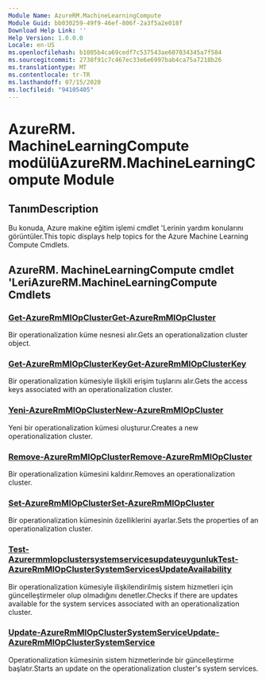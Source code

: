 ```yaml
---
Module Name: AzureRM.MachineLearningCompute
Module Guid: bb030259-49f9-46ef-806f-2a3f5a2e018f
Download Help Link: ''
Help Version: 1.0.0.0
Locale: en-US
ms.openlocfilehash: b1005b4ca69cedf7c537543ae607034345a7f584
ms.sourcegitcommit: 2738f91c7c467ec33e6e6997bab4ca75a7218b26
ms.translationtype: MT
ms.contentlocale: tr-TR
ms.lasthandoff: 07/15/2020
ms.locfileid: "94105405"
---
```

# <span data-ttu-id="be6d6-101">AzureRM. MachineLearningCompute modülü</span><span class="sxs-lookup"><span data-stu-id="be6d6-101">AzureRM.MachineLearningCompute Module</span></span>
## <span data-ttu-id="be6d6-102">Tanım</span><span class="sxs-lookup"><span data-stu-id="be6d6-102">Description</span></span>
<span data-ttu-id="be6d6-103">Bu konuda, Azure makine eğitim işlemi cmdlet 'Lerinin yardım konularını görüntüler.</span><span class="sxs-lookup"><span data-stu-id="be6d6-103">This topic displays help topics for the Azure Machine Learning Compute Cmdlets.</span></span>

## <span data-ttu-id="be6d6-104">AzureRM. MachineLearningCompute cmdlet 'Leri</span><span class="sxs-lookup"><span data-stu-id="be6d6-104">AzureRM.MachineLearningCompute Cmdlets</span></span>
### [<span data-ttu-id="be6d6-105">Get-AzureRmMlOpCluster</span><span class="sxs-lookup"><span data-stu-id="be6d6-105">Get-AzureRmMlOpCluster</span></span>](Get-AzureRmMlOpCluster.md)
<span data-ttu-id="be6d6-106">Bir operationalization küme nesnesi alır.</span><span class="sxs-lookup"><span data-stu-id="be6d6-106">Gets an operationalization cluster object.</span></span>

### [<span data-ttu-id="be6d6-107">Get-AzureRmMlOpClusterKey</span><span class="sxs-lookup"><span data-stu-id="be6d6-107">Get-AzureRmMlOpClusterKey</span></span>](Get-AzureRmMlOpClusterKey.md)
<span data-ttu-id="be6d6-108">Bir operationalization kümesiyle ilişkili erişim tuşlarını alır.</span><span class="sxs-lookup"><span data-stu-id="be6d6-108">Gets the access keys associated with an operationalization cluster.</span></span>

### [<span data-ttu-id="be6d6-109">Yeni-AzureRmMlOpCluster</span><span class="sxs-lookup"><span data-stu-id="be6d6-109">New-AzureRmMlOpCluster</span></span>](New-AzureRmMlOpCluster.md)
<span data-ttu-id="be6d6-110">Yeni bir operationalization kümesi oluşturur.</span><span class="sxs-lookup"><span data-stu-id="be6d6-110">Creates a new operationalization cluster.</span></span>

### [<span data-ttu-id="be6d6-111">Remove-AzureRmMlOpCluster</span><span class="sxs-lookup"><span data-stu-id="be6d6-111">Remove-AzureRmMlOpCluster</span></span>](Remove-AzureRmMlOpCluster.md)
<span data-ttu-id="be6d6-112">Bir operationalization kümesini kaldırır.</span><span class="sxs-lookup"><span data-stu-id="be6d6-112">Removes an operationalization cluster.</span></span>

### [<span data-ttu-id="be6d6-113">Set-AzureRmMlOpCluster</span><span class="sxs-lookup"><span data-stu-id="be6d6-113">Set-AzureRmMlOpCluster</span></span>](Set-AzureRmMlOpCluster.md)
<span data-ttu-id="be6d6-114">Bir operationalization kümesinin özelliklerini ayarlar.</span><span class="sxs-lookup"><span data-stu-id="be6d6-114">Sets the properties of an operationalization cluster.</span></span>

### [<span data-ttu-id="be6d6-115">Test-Azurermmlopclustersystemservicesupdateuygunluk</span><span class="sxs-lookup"><span data-stu-id="be6d6-115">Test-AzureRmMlOpClusterSystemServicesUpdateAvailability</span></span>](Test-AzureRmMlOpClusterSystemServicesUpdateAvailability.md)
<span data-ttu-id="be6d6-116">Bir operationalization kümesiyle ilişkilendirilmiş sistem hizmetleri için güncelleştirmeler olup olmadığını denetler.</span><span class="sxs-lookup"><span data-stu-id="be6d6-116">Checks if there are updates available for the system services associated with an operationalization cluster.</span></span>

### [<span data-ttu-id="be6d6-117">Update-AzureRmMlOpClusterSystemService</span><span class="sxs-lookup"><span data-stu-id="be6d6-117">Update-AzureRmMlOpClusterSystemService</span></span>](Update-AzureRmMlOpClusterSystemService.md)
<span data-ttu-id="be6d6-118">Operationalization kümesinin sistem hizmetlerinde bir güncelleştirme başlatır.</span><span class="sxs-lookup"><span data-stu-id="be6d6-118">Starts an update on the operationalization cluster's system services.</span></span>
